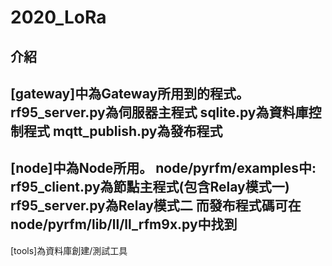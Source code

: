 # 2020_LoRa
介紹
-----------------------------------
[gateway]中為Gateway所用到的程式。
rf95_server.py為伺服器主程式
sqlite.py為資料庫控制程式
mqtt_publish.py為發布程式
-----------------------------------
[node]中為Node所用。
node/pyrfm/examples中:
rf95_client.py為節點主程式(包含Relay模式一)
rf95_server.py為Relay模式二
而發布程式碼可在node/pyrfm/lib/ll/ll_rfm9x.py中找到
-----------------------------------
[tools]為資料庫創建/測試工具
